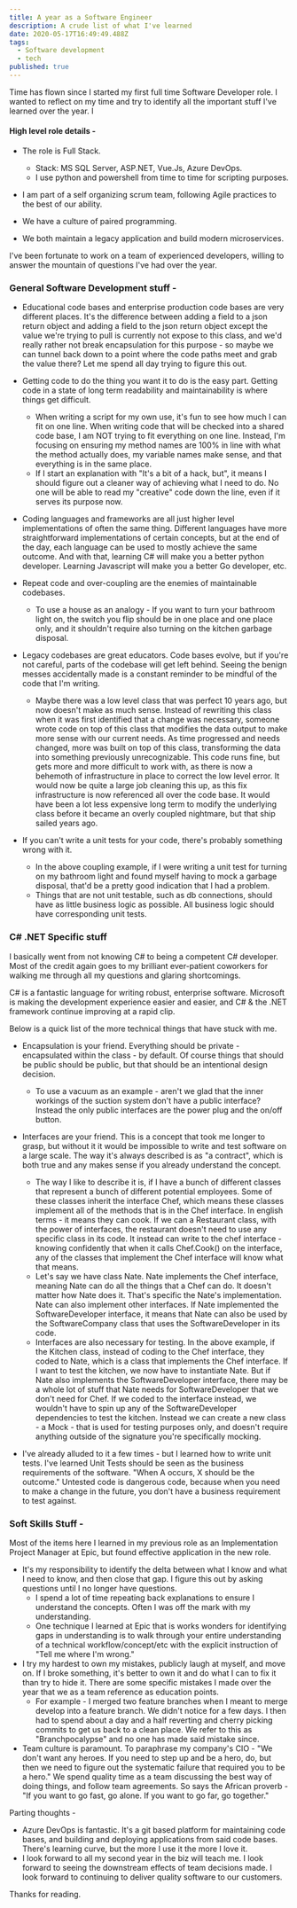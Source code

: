 ```yaml
---
title: A year as a Software Engineer
description: A crude list of what I've learned
date: 2020-05-17T16:49:49.488Z
tags:
  - Software development
  - tech
published: true
---
```

Time has flown since I started my first full time Software Developer role. I wanted to reflect on my time and try to identify all the important stuff I've learned over the year. I

#### High level role details -

* The role is Full Stack. 

  * Stack: MS SQL Server, ASP.NET, Vue.Js, Azure DevOps. 
  * I use python and powershell from time to time for scripting purposes. 
* I am part of a self organizing scrum team, following Agile practices to the best of our ability. 
* We have a culture of paired programming. 
* We both maintain a legacy application and build modern microservices. 

I've been fortunate to work on a team of experienced developers, willing to answer the mountain of questions I've had over the year. 

### General Software Development stuff -

* Educational code bases and enterprise production code bases are very different places. It's the difference between adding a field to a json return object and adding a field to the json return object except the value we're trying to pull is currently not expose to this class, and we'd really rather not break encapsulation for this purpose - so maybe we can tunnel back down to a point where the code paths meet and grab the value there? Let me spend all day trying to figure this out. 
* Getting code to do the thing you want it to do is the easy part. Getting code in a state of long term readability and maintainability is where things get difficult. 

  * When writing a script for my own use, it's fun to see how much I can fit on one line. When writing code that will be checked into a shared code base, I am NOT trying to fit everything on one line. Instead, I'm focusing on ensuring my method names are 100% in line with what the method actually does, my variable names make sense, and that everything is in the same place. 
  * If I start an explanation with "It's a bit of a hack, but", it means I should figure out a cleaner way of achieving what I need to do. No one will be able to read my "creative" code down the line, even if it serves its purpose now. 
* Coding languages and frameworks are all just higher level implementations of often the same thing. Different languages have more straightforward implementations of certain concepts, but at the end of the day, each language can be used to mostly achieve the same outcome. And with that, learning C# will make you a better python developer. Learning Javascript will make you a better Go developer, etc. 
* Repeat code and over-coupling are the enemies of maintainable codebases. 

  * To use a house as an analogy - If you want to turn your bathroom light on, the switch you flip should be in one place and one place only, and it shouldn't require also turning on the kitchen garbage disposal. 
* Legacy codebases are great educators. Code bases evolve, but if you're not careful, parts of the codebase will get left behind. Seeing the benign messes accidentally made is a constant reminder to be mindful of the code that I'm writing. 

  * Maybe there was a low level class that was perfect 10 years ago, but now doesn't make as much sense. Instead of rewriting this class when it was first identified that a change was necessary, someone wrote code on top of this class that modifies the data output to make more sense with our current needs. As time progressed and needs changed, more was built on top of this class, transforming the data into something previously unrecognizable. This code runs fine, but gets more and more difficult to work with, as there is now a behemoth of infrastructure in place to correct the low level error. It would now be quite a large job cleaning this up, as this fix infrastructure is now referenced all over the code base. It would have been a lot less expensive long term to modify the underlying class before it became an overly coupled nightmare, but that ship sailed years ago. 
* If you can't write a unit tests for your code, there's probably something wrong with it. 

  * In the above coupling example, if I were writing a unit test for turning on my bathroom light and found myself having to mock a garbage disposal, that'd be a pretty good indication that I had a problem. 
  * Things that are not unit testable, such as db connections, should have as little business logic as possible. All business logic should have corresponding unit tests. 

### C# .NET Specific stuff

I basically went from not knowing C# to being a competent C# developer. Most of the credit again goes to my brilliant ever-patient coworkers for walking me through all my questions and glaring shortcomings. 

C# is a fantastic language for writing robust, enterprise software. Microsoft is making the development experience easier and easier, and C# & the .NET framework continue improving at a rapid clip. 

Below is a quick list of the more technical things that have stuck with me. 

* Encapsulation is your friend. Everything should be private - encapsulated within the class - by default. Of course things that should be public should be public, but that should be an intentional design decision. 

  * To use a vacuum as an example - aren't we glad that the inner workings of the suction system don't have a public interface? Instead the only public interfaces are the power plug and the on/off button. 
* Interfaces are your friend. This is a concept that took me longer to grasp, but without it it would be impossible to write and test software on a large scale. The way it's always described is as "a contract", which is both true and any makes sense if you already understand the concept. 

  * The way I like to describe it is, if I have a bunch of different classes that represent a bunch of different potential employees. Some of these classes inherit the interface Chef, which means these classes implement all of the methods that is in the Chef interface. In english terms - it means they can cook. If we can a Restaurant class, with the power of interfaces, the restaurant doesn't need to use any specific class in its code. It instead can write to the chef interface - knowing confidently that when it calls Chef.Cook() on the interface, any of the classes that implement the Chef interface will know what that means. 
  * Let's say we have class Nate. Nate implements the Chef interface, meaning Nate can do all the things that a Chef can do. It doesn't matter how Nate does it. That's specific the Nate's implementation. Nate can also implement other interfaces. If Nate implemented the SoftwareDeveloper interface, it means that Nate can also be used by the SoftwareCompany class that uses the SoftwareDeveloper in its code. 
  * Interfaces are also necessary for testing. In the above example, if the Kitchen class, instead of coding to the Chef interface, they coded to Nate, which is a class that implements the Chef interface. If I want to test the kitchen, we now have to instantiate Nate. But if Nate also implements the SoftwareDeveloper interface, there may be a whole lot of stuff that Nate needs for SoftwareDeveloper that we don't need for Chef. If we coded to the interface instead, we wouldn't have to spin up any of the SoftwareDeveloper dependencies to test the kitchen. Instead we can create a new class - a Mock - that is used for testing purposes only, and doesn't require anything outside of the signature you're specifically mocking.
* I've already alluded to it a few times - but I learned how to write unit tests. I've learned Unit Tests should be seen as the business requirements of the software. "When A occurs, X should be the outcome." Untested code is dangerous code, because when you need to make a change in the future, you don't have a business requirement to test against. 

### Soft Skills Stuff - 
Most of the items here I learned in my previous role as an Implementation Project Manager at Epic, but found effective application in the new role. 
* It's my responsibility to identify the delta between what I know and what I need to know, and then close that gap. I figure this out by asking questions until I no longer have questions. 
  * I spend a lot of time repeating back explanations to ensure I understand the concepts. Often I was off the mark with my understanding. 
  * One technique I learned at Epic that is works wonders for identifying gaps in understanding is to walk through your entire understanding of a technical workflow/concept/etc with the explicit instruction of "Tell me where I'm wrong." 
* I try my hardest to own my mistakes, publicly laugh at myself, and move on. If I broke something, it's better to own it and do what I can to fix it than try to hide it. There are some specific mistakes I made over the year that we as a team reference as education points. 
  * For example - I merged two feature branches when I meant to merge develop into a feature branch. We didn't notice for a few days. I then had to spend about a day and a half reverting and cherry picking commits to get us back to a clean place. We refer to this as "Branchpocalypse" and no one has made said mistake since. 
* Team culture is paramount. To paraphrase my company's CIO - "We don't want any heroes. If you need to step up and be a hero, do, but then we need to figure out the systematic failure that required you to be a hero." We spend quality time as a team discussing the best way of doing things, and follow team agreements. So says the African proverb - "If you want to go fast, go alone. If you want to go far, go together."

Parting thoughts - 
* Azure DevOps is fantastic. It's a git based platform for maintaining code bases, and building and deploying applications from said code bases. There's learning curve, but the more I use it the more I love it. 
* I look forward to all my second year in the biz will teach me. I look forward to seeing the downstream effects of team decisions made. I look forward to continuing to deliver quality software to our customers. 

Thanks for reading.